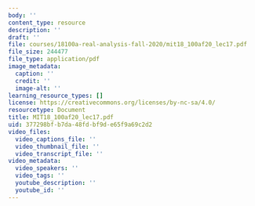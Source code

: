 ```yaml
---
body: ''
content_type: resource
description: ''
draft: ''
file: courses/18100a-real-analysis-fall-2020/mit18_100af20_lec17.pdf
file_size: 244477
file_type: application/pdf
image_metadata:
  caption: ''
  credit: ''
  image-alt: ''
learning_resource_types: []
license: https://creativecommons.org/licenses/by-nc-sa/4.0/
resourcetype: Document
title: MIT18_100af20_lec17.pdf
uid: 377298bf-b7da-48fd-bf9d-e65f9a69c2d2
video_files:
  video_captions_file: ''
  video_thumbnail_file: ''
  video_transcript_file: ''
video_metadata:
  video_speakers: ''
  video_tags: ''
  youtube_description: ''
  youtube_id: ''
---
```

